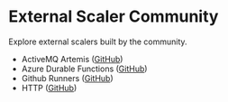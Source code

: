 # External Scaler Community

Explore external scalers built by the community.

- ActiveMQ Artemis ([GitHub](https://github.com/balchua/artemis-ext-scaler))
- Azure Durable Functions ([GitHub](https://github.com/kedacore/keda-scaler-durable-functions))
- Github Runners ([GitHub](https://github.com/devjoes/github-runner-autoscaler))
- HTTP ([GitHub](https://github.com/kedacore/http-add-on))
